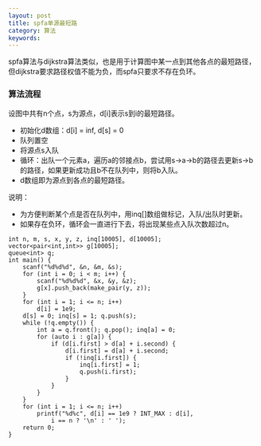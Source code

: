 ```yaml
---
layout: post
title: spfa单源最短路
category: 算法
keywords:
---
```


spfa算法与dijkstra算法类似，也是用于计算图中某一点到其他各点的最短路径，但dijkstra要求路径权值不能为负，而spfa只要求不存在负环。

### 算法流程

设图中共有n个点，s为源点，d[i]表示s到i的最短路径。

- 初始化d数组：d[i] = inf, d[s] = 0
- 队列置空
- 将源点s入队
- 循环：出队一个元素a，遍历a的邻接点b，尝试用s->a->b的路径去更新s->b的路径，如果更新成功且b不在队列中，则将b入队。
- d数组即为源点到各点的最短路径。

说明：

- 为方便判断某个点是否在队列中，用inq[]数组做标记，入队/出队时更新。
- 如果存在负环，循环会一直进行下去，将出现某些点入队次数超过n。

```
int n, m, s, x, y, z, inq[10005], d[10005];
vector<pair<int,int>> g[10005];
queue<int> q;
int main() {
    scanf("%d%d%d", &n, &m, &s);
    for (int i = 0; i < m; i++) {
        scanf("%d%d%d", &x, &y, &z);
        g[x].push_back(make_pair(y, z));
    }
    for (int i = 1; i <= n; i++)
        d[i] = 1e9;
    d[s] = 0; inq[s] = 1; q.push(s);
    while (!q.empty()) {
        int a = q.front(); q.pop(); inq[a] = 0;
        for (auto i : g[a]) {
            if (d[i.first] > d[a] + i.second) {
                d[i.first] = d[a] + i.second;
                if (!inq[i.first]) {
                    inq[i.first] = 1;
                    q.push(i.first);
                }
            }
        }
    }
    for (int i = 1; i <= n; i++)
        printf("%d%c", d[i] == 1e9 ? INT_MAX : d[i],
            i == n ? '\n' : ' ');
    return 0;
}
```
